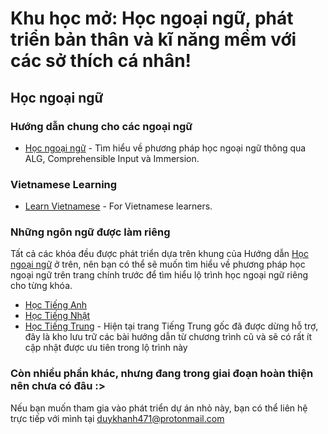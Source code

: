# Khu học mở: Học ngoại ngữ, phát triển bản thân và kĩ năng mềm với các sở thích cá nhân!

## Học ngoại ngữ

### Hướng dẫn chung cho các ngoại ngữ
- [Học ngoại ngữ](./ngoai-ngu/index.html) - Tìm hiểu về phương pháp học ngoại ngữ thông qua ALG, Comprehensible Input và Immersion.

### Vietnamese Learning
- [Learn Vietnamese](https://daihocmo.github.io/learn-vietnamese) - For Vietnamese learners.

### Những ngôn ngữ được làm riêng

Tất cả các khóa đều được phát triển dựa trên khung của Hướng dẫn [Học ngoại ngữ](./ngoai-ngu/index.html) ở trên, nên bạn có thể sẽ muốn tìm hiểu về phương pháp học ngoại ngữ trên trang chính trước để tìm hiểu lộ trình học ngoại ngữ riêng cho từng khóa.

- [Học Tiếng Anh](https://daihocmo.github.io/tieng-anh/) 
- [Học Tiếng Nhật](https://daihocmo.github.io/tieng-nhat)
- [Học Tiếng Trung](https://daihocmo.github.io/hoc-tieng-trung/) - Hiện tại trang Tiếng Trung gốc đã được dừng hỗ trợ, đây là kho lưu trữ các bài hướng dẫn từ chương trình cũ và sẽ có rất ít cập nhật được ưu tiên trong lộ trình này


### Còn nhiều phần khác, nhưng đang trong giai đoạn hoàn thiện nên chưa có đâu :>

Nếu bạn muốn tham gia vào phát triển dự án nhỏ này, bạn có thể liên hệ trực tiếp với mình tại duykhanh471@protonmail.com